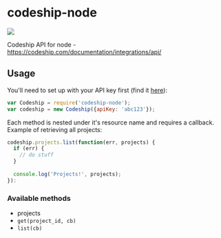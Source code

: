 # codeship-node
![](https://travis-ci.org/tcrammond/codeship-node.svg?branch=master)

Codeship API for node - https://codeship.com/documentation/integrations/api/

## Usage

You'll need to set up with your API key first (find it [here](https://codeship.com/user/edit)):
```javascript
var Codeship = require('codeship-node');
var codeship = new Codeship({apiKey: 'abc123'});
```

Each method is nested under it's resource name and requires a callback. Example of retrieving all projects:
```javascript
codeship.projects.list(function(err, projects) {
  if (err) {
    // do stuff
  }
  
  console.log('Projects!', projects);
}):
```

### Available methods

* projects
 * `get(project_id, cb)`
 * `list(cb)`

